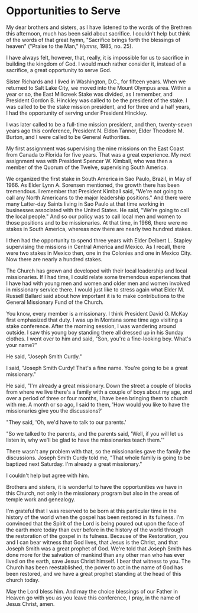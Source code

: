 # Opportunities to Serve

My dear brothers and sisters, as I have listened to the words of the Brethren
this afternoon, much has been said about sacrifice. I couldn't help but think
of the words of that great hymn, "Sacrifice brings forth the blessings of
heaven" ("Praise to the Man," _Hymns,_ 1985, no. 25).

I have always felt, however, that, really, it is impossible for us to
sacrifice in building the kingdom of God. I would much rather consider it,
instead of a sacrifice, a great opportunity to serve God.

Sister Richards and I lived in Washington, D.C., for fifteen years. When we
returned to Salt Lake City, we moved into the Mount Olympus area. Within a
year or so, the East Millcreek Stake was divided, as I remember, and President
Gordon B. Hinckley was called to be the president of the stake. I was called
to be the stake mission president, and for three and a half years, I had the
opportunity of serving under President Hinckley.

I was later called to be a full-time mission president, and then, twenty-seven
years ago this conference, President N. Eldon Tanner, Elder Theodore M.
Burton, and I were called to be General Authorities.

My first assignment was supervising the nine missions on the East Coast from
Canada to Florida for five years. That was a great experience. My next
assignment was with President Spencer W. Kimball, who was then a member of the
Quorum of the Twelve, supervising South America.

We organized the first stake in South America in Sao Paulo, Brazil, in May of
1966. As Elder Lynn A. Sorensen mentioned, the growth there has been
tremendous. I remember that President Kimball said, "We're not going to call
any North Americans to the major leadership positions." And there were many
Latter-day Saints living in Sao Paulo at that time working in businesses
associated with the United States. He said, "We're going to call the local
people." And so our policy was to call local men and women to those positions
and to be missionaries. At that time, in 1966, there were no stakes in South
America, whereas now there are nearly two hundred stakes.

I then had the opportunity to spend three years with Elder Delbert L. Stapley
supervising the missions in Central America and Mexico. As I recall, there
were two stakes in Mexico then, one in the Colonies and one in Mexico City.
Now there are nearly a hundred stakes.

The Church has grown and developed with their local leadership and local
missionaries. If I had time, I could relate some tremendous experiences that I
have had with young men and women and older men and women involved in
missionary service there. I would just like to stress again what Elder M.
Russell Ballard said about how important it is to make contributions to the
General Missionary Fund of the Church.

You know, every member is a missionary. I think President David O. McKay first
emphasized that duty. I was up in Montana some time ago visiting a stake
conference. After the morning session, I was wandering around outside. I saw
this young boy standing there all dressed up in his Sunday clothes. I went
over to him and said, "Son, you're a fine-looking boy. What's your name?"

He said, "Joseph Smith Curdy."

I said, "Joseph Smith Curdy! That's a fine name. You're going to be a great
missionary."

He said, "I'm already a great missionary. Down the street a couple of blocks
from where we live there's a family with a couple of boys about my age, and
over a period of three or four months, I have been bringing them to church
with me. A month or so ago, I said to them, 'How would you like to have the
missionaries give you the discussions?'

"They said, 'Oh, we'd have to talk to our parents.'

"So we talked to the parents, and the parents said, 'Well, if you will let us
listen in, why we'll be glad to have the missionaries teach them.'"

There wasn't any problem with that, so the missionaries gave the family the
discussions. Joseph Smith Curdy told me, "That whole family is going to be
baptized next Saturday. I'm already a great missionary."

I couldn't help but agree with him.

Brothers and sisters, it is wonderful to have the opportunities we have in
this Church, not only in the missionary program but also in the areas of
temple work and genealogy.

I'm grateful that I was reserved to be born at this particular time in the
history of the world when the gospel has been restored in its fulness. I'm
convinced that the Spirit of the Lord is being poured out upon the face of the
earth more today than ever before in the history of the world through the
restoration of the gospel in its fulness. Because of the Restoration, you and
I can bear witness that God lives, that Jesus is the Christ, and that Joseph
Smith was a great prophet of God. We're told that Joseph Smith has done more
for the salvation of mankind than any other man who has ever lived on the
earth, save Jesus Christ himself. I bear that witness to you. The Church has
been reestablished, the power to act in the name of God has been restored, and
we have a great prophet standing at the head of this church today.

May the Lord bless him. And may the choice blessings of our Father in Heaven
go with you as you leave this conference, I pray, in the name of Jesus Christ,
amen.

